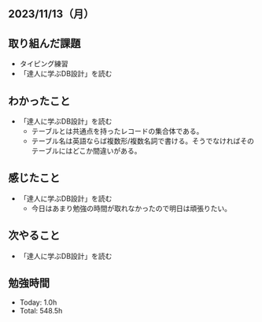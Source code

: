 ## 2023/11/13（月）

## 取り組んだ課題

- タイピング練習
- 「達人に学ぶDB設計」を読む

## わかったこと

- 「達人に学ぶDB設計」を読む
  - テーブルとは共通点を持ったレコードの集合体である。
  - テーブル名は英語ならば複数形/複数名詞で書ける。そうでなければそのテーブルにはどこか間違いがある。

## 感じたこと 
- 「達人に学ぶDB設計」を読む
  - 今日はあまり勉強の時間が取れなかったので明日は頑張りたい。

## 次やること

- 「達人に学ぶDB設計」を読む

## 勉強時間

- Today: 1.0h
- Total: 548.5h
